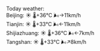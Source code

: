 Today weather:  
Beijing: ☀️   🌡️+36°C 🌬️→11km/h  
Tianjin: ☀️   🌡️+33°C 🌬️←11km/h  
Shijiazhuang: ☀️   🌡️+36°C 🌬️←7km/h  
Tangshan: ☀️   🌡️+33°C 🌬️↗8km/h  
